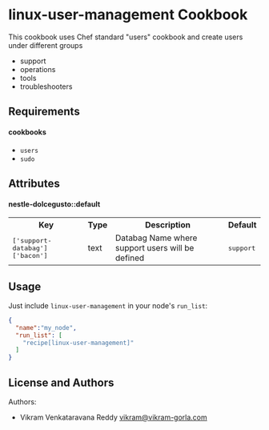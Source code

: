 linux-user-management Cookbook
==========================
This cookbook uses Chef standard "users" cookbook and create users under different groups
- support
- operations
- tools
- troubleshooters

Requirements
------------
#### cookbooks
- `users`
- `sudo`

Attributes
----------
#### nestle-dolcegusto::default
<table>
  <tr>
    <th>Key</th>
    <th>Type</th>
    <th>Description</th>
    <th>Default</th>
  </tr>
  <tr>
    <td><tt>['support-databag']['bacon']</tt></td>
    <td>text</td>
    <td>Databag Name where support users will be defined</td>
    <td><tt>support</tt></td>
  </tr>
</table>

Usage
-----
Just include `linux-user-management` in your node's `run_list`:

```json
{
  "name":"my_node",
  "run_list": [
    "recipe[linux-user-management]"
  ]
}
```


License and Authors
-------------------
Authors: 
- Vikram Venkataravana Reddy <vikram@vikram-gorla.com>
